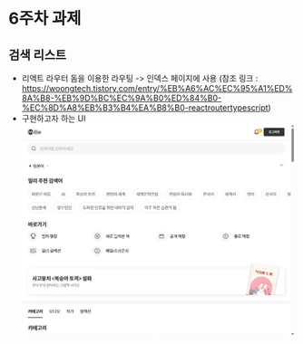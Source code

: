 # 6주차 과제

## 검색 리스트

- 리액트 라우터 돔을 이용한 라우팅 -> 인덱스 페이지에 사용 (참조 링크 : https://woongtech.tistory.com/entry/%EB%A6%AC%EC%95%A1%ED%8A%B8-%EB%9D%BC%EC%9A%B0%ED%84%B0-%EC%8D%A8%EB%B3%B4%EA%B8%B0-reactroutertypescript)
- 구현하고자 하는 UI
  ![밀리의서재](../src/assets/readme/w6-1.jpg)
